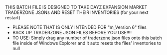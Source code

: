 
THIS BATCH FILE IS DESIGNED TO TAKE DAYZ EXPANSION MARKET TRADERZONE JSONs AND RESET THEIR INVENTORIES (for your next restart)
* PLEASE NOTE THAT IS ONLY INTENDED FOR "m_Version 6" files
* BACK UP TRADERZONE JSON FILES BEFORE YOU USE!!!!
* TO USE: Simply drag any number of traderzone json files onto this batch file inside of Windows Explorer and it auto resets the files' inventories to null